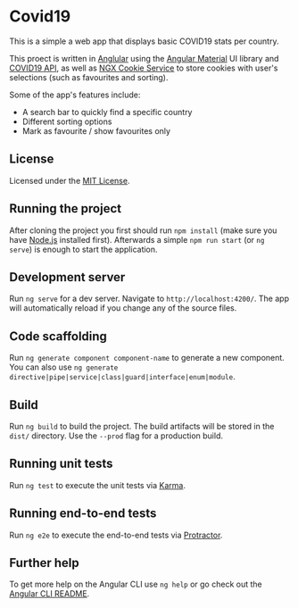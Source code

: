 # Covid19

This is a simple a web app that displays basic COVID19 stats per country.

This proect is written in [Anglular](https://angular.io/) using the [Angular Material](https://material.angular.io/) UI library and [COVID19 API](https://covid19api.com/), as well as [NGX Cookie Service](https://www.npmjs.com/package/ngx-cookie-service) to store cookies with user's selections (such as favourites and sorting).

Some of the app's features include: 
* A search bar to quickly find a specific country
* Different sorting options
* Mark as favourite / show favourites only 

## License

Licensed under the [MIT License](LICENSE).

## Running the project

After cloning the project you first should run `npm install` (make sure you have [Node.js](https://nodejs.org/) installed first). Afterwards a simple `npm run start` (or `ng serve`) is enough to start the application.

## Development server

Run `ng serve` for a dev server. Navigate to `http://localhost:4200/`. The app will automatically reload if you change any of the source files.

## Code scaffolding

Run `ng generate component component-name` to generate a new component. You can also use `ng generate directive|pipe|service|class|guard|interface|enum|module`.

## Build

Run `ng build` to build the project. The build artifacts will be stored in the `dist/` directory. Use the `--prod` flag for a production build.

## Running unit tests

Run `ng test` to execute the unit tests via [Karma](https://karma-runner.github.io).

## Running end-to-end tests

Run `ng e2e` to execute the end-to-end tests via [Protractor](http://www.protractortest.org/).

## Further help

To get more help on the Angular CLI use `ng help` or go check out the [Angular CLI README](https://github.com/angular/angular-cli/blob/master/README.md).
